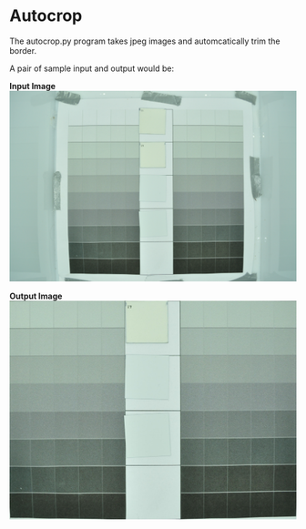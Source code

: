 # Autocrop
The autocrop.py program takes jpeg images and automcatically trim the border.

A pair of sample input and output would be:

**Input Image**
![input](https://github.com/cniii/Passive-Sampler/blob/master/edge_detection_images/1.JPG)

**Output Image**
![output](https://github.com/cniii/Passive-Sampler/blob/master/precrop_1.jpg)
